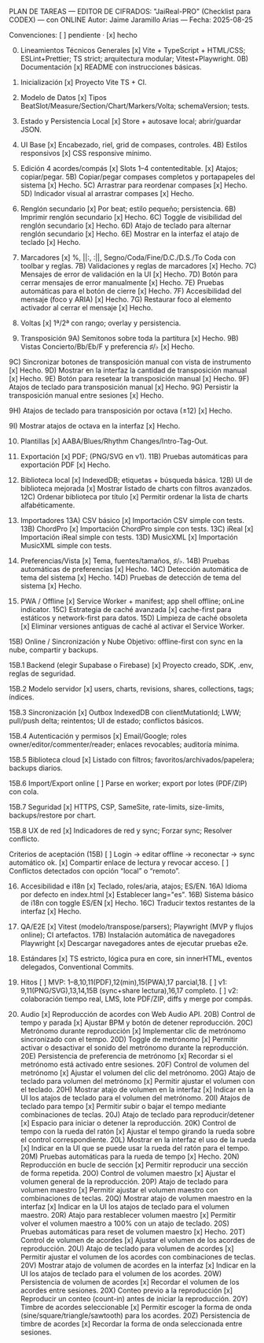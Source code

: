 PLAN DE TAREAS — EDITOR DE CIFRADOS: "JaiReal-PRO" (Checklist para CODEX) — con ONLINE
Autor: Jaime Jaramillo Arias — Fecha: 2025-08-25

Convenciones: [ ] pendiente · [x] hecho

0. Lineamientos Técnicos Generales
   [x] Vite + TypeScript + HTML/CSS; ESLint+Prettier; TS strict; arquitectura modular; Vitest+Playwright.
   0B) Documentación
   [x] README con instrucciones básicas.

1. Inicialización
   [x] Proyecto Vite TS + CI.

2. Modelo de Datos
   [x] Tipos BeatSlot/Measure/Section/Chart/Markers/Volta; schemaVersion; tests.

3. Estado y Persistencia Local
   [x] Store + autosave local; abrir/guardar JSON.

4. UI Base
   [x] Encabezado, riel, grid de compases, controles.
   4B) Estilos responsivos
   [x] CSS responsive mínimo.

5. Edición 4 acordes/compás
   [x] Slots 1–4 contenteditable.
   [x] Atajos; copiar/pegar.
   5B) Copiar/pegar compases completos y portapapeles del sistema
   [x] Hecho.
   5C) Arrastrar para reordenar compases
   [x] Hecho.
   5D) Indicador visual al arrastrar compases
   [x] Hecho.

6. Renglón secundario
   [x] Por beat; estilo pequeño; persistencia.
   6B) Imprimir renglón secundario
   [x] Hecho.
   6C) Toggle de visibilidad del renglón secundario
   [x] Hecho.
   6D) Atajo de teclado para alternar renglón secundario
   [x] Hecho.
   6E) Mostrar en la interfaz el atajo de teclado
   [x] Hecho.

7. Marcadores
   [x] %, ||:, :||, Segno/Coda/Fine/D.C./D.S./To Coda con toolbar y reglas.
   7B) Validaciones y reglas de marcadores
   [x] Hecho.
   7C) Mensajes de error de validación en la UI
   [x] Hecho.
   7D) Botón para cerrar mensajes de error manualmente
   [x] Hecho.
   7E) Pruebas automáticas para el botón de cierre
   [x] Hecho.
   7F) Accesibilidad del mensaje (foco y ARIA)
   [x] Hecho.
   7G) Restaurar foco al elemento activador al cerrar el mensaje
   [x] Hecho.

8. Voltas
   [x] 1ª/2ª con rango; overlay y persistencia.

9. Transposición
   9A) Semitonos sobre toda la partitura
   [x] Hecho.
   9B) Vistas Concierto/Bb/Eb/F y preferencia ♯/♭
   [x] Hecho.

9C) Sincronizar botones de transposición manual con vista de instrumento
[x] Hecho.
9D) Mostrar en la interfaz la cantidad de transposición manual
[x] Hecho.
9E) Botón para resetear la transposición manual
[x] Hecho.
9F) Atajos de teclado para transposición manual
[x] Hecho.
9G) Persistir la transposición manual entre sesiones
[x] Hecho.

9H) Atajos de teclado para transposición por octava (±12)
[x] Hecho.

9I) Mostrar atajos de octava en la interfaz
[x] Hecho.

10. Plantillas
    [x] AABA/Blues/Rhythm Changes/Intro-Tag-Out.

11. Exportación
    [x] PDF; (PNG/SVG en v1).
    11B) Pruebas automáticas para exportación PDF
    [x] Hecho.

12. Biblioteca local
    [x] IndexedDB; etiquetas + búsqueda básica.
    12B) UI de biblioteca mejorada
    [x] Mostrar listado de charts con filtros avanzados.
    12C) Ordenar biblioteca por título
    [x] Permitir ordenar la lista de charts alfabéticamente.

13. Importadores
    13A) CSV básico
    [x] Importación CSV simple con tests.
    13B) ChordPro
    [x] Importación ChordPro simple con tests.
    13C) iReal
    [x] Importación iReal simple con tests.
    13D) MusicXML
    [x] Importación MusicXML simple con tests.

14. Preferencias/Vista
    [x] Tema, fuentes/tamaños, ♯/♭.
    14B) Pruebas automáticas de preferencias
    [x] Hecho.
    14C) Detección automática de tema del sistema
    [x] Hecho.
    14D) Pruebas de detección de tema del sistema
    [x] Hecho.

15. PWA / Offline
    [x] Service Worker + manifest; app shell offline; onLine indicator.
    15C) Estrategia de caché avanzada
    [x] cache-first para estáticos y network-first para datos.
    15D) Limpieza de caché obsoleta
    [x] Eliminar versiones antiguas de caché al activar el Service Worker.

15B) Online / Sincronización y Nube
Objetivo: offline-first con sync en la nube, compartir y backups.

15B.1 Backend (elegir Supabase o Firebase)
[x] Proyecto creado, SDK, .env, reglas de seguridad.

15B.2 Modelo servidor
[x] users, charts, revisions, shares, collections, tags; índices.

15B.3 Sincronización
[x] Outbox IndexedDB con clientMutationId; LWW; pull/push delta; reintentos; UI de estado; conflictos básicos.

15B.4 Autenticación y permisos
[x] Email/Google; roles owner/editor/commenter/reader; enlaces revocables; auditoría mínima.

15B.5 Biblioteca cloud
[x] Listado con filtros; favoritos/archivados/papelera; backups diarios.

15B.6 Import/Export online
[ ] Parse en worker; export por lotes (PDF/ZIP) con cola.

15B.7 Seguridad
[x] HTTPS, CSP, SameSite, rate-limits, size-limits, backups/restore por chart.

15B.8 UX de red
[x] Indicadores de red y sync; Forzar sync; Resolver conflicto.

Criterios de aceptación (15B)
[ ] Login → editar offline → reconectar → sync automático ok.
[x] Compartir enlace de lectura y revocar acceso.
[ ] Conflictos detectados con opción “local” o “remoto”.

16. Accesibilidad e i18n
    [x] Teclado, roles/aria, atajos; ES/EN.
    16A) Idioma por defecto en index.html
    [x] Establecer lang="es".
    16B) Sistema básico de i18n con toggle ES/EN
    [x] Hecho.
    16C) Traducir textos restantes de la interfaz
    [x] Hecho.

17. QA/E2E
    [x] Vitest (modelo/transpose/parsers); Playwright (MVP y flujos online); CI artefactos.
    17B) Instalación automática de navegadores Playwright
    [x] Descargar navegadores antes de ejecutar pruebas e2e.

18. Estándares
    [x] TS estricto, lógica pura en core, sin innerHTML, eventos delegados, Conventional Commits.

19. Hitos
    [ ] MVP: 1–8,10,11(PDF),12(min),15(PWA),17 parcial,18.
    [ ] v1: 9,11(PNG/SVG),13,14,15B (sync+share lectura),16,17 completo.
    [ ] v2: colaboración tiempo real, LMS, lote PDF/ZIP, diffs y merge por compás.

20. Audio
    [x] Reproducción de acordes con Web Audio API.
    20B) Control de tempo y parada
    [x] Ajustar BPM y botón de detener reproducción.
    20C) Metrónomo durante reproducción
    [x] Implementar clic de metrónomo sincronizado con el tempo.
    20D) Toggle de metrónomo
    [x] Permitir activar o desactivar el sonido del metrónomo durante la reproducción.
    20E) Persistencia de preferencia de metrónomo
    [x] Recordar si el metrónomo está activado entre sesiones.
    20F) Control de volumen del metrónomo
    [x] Ajustar el volumen del clic del metrónomo.
    20G) Atajo de teclado para volumen del metrónomo
    [x] Permitir ajustar el volumen con el teclado.
    20H) Mostrar atajo de volumen en la interfaz
    [x] Indicar en la UI los atajos de teclado para el volumen del metrónomo.
    20I) Atajos de teclado para tempo
    [x] Permitir subir o bajar el tempo mediante combinaciones de teclas.
    20J) Atajo de teclado para reproducir/detener
    [x] Espacio para iniciar o detener la reproducción.
    20K) Control de tempo con la rueda del ratón
    [x] Ajustar el tempo girando la rueda sobre el control correspondiente.
    20L) Mostrar en la interfaz el uso de la rueda
    [x] Indicar en la UI que se puede usar la rueda del ratón para el tempo.
    20M) Pruebas automáticas para la rueda de tempo
    [x] Hecho.
    20N) Reproducción en bucle de sección
    [x] Permitir reproducir una sección de forma repetida.
    20O) Control de volumen maestro
    [x] Ajustar el volumen general de la reproducción.
    20P) Atajo de teclado para volumen maestro
    [x] Permitir ajustar el volumen maestro con combinaciones de teclas.
    20Q) Mostrar atajo de volumen maestro en la interfaz
    [x] Indicar en la UI los atajos de teclado para el volumen maestro.
    20R) Atajo para restablecer volumen maestro
    [x] Permitir volver el volumen maestro a 100% con un atajo de teclado.
    20S) Pruebas automáticas para reset de volumen maestro
    [x] Hecho.
    20T) Control de volumen de acordes
    [x] Ajustar el volumen de los acordes de reproducción.
    20U) Atajo de teclado para volumen de acordes
    [x] Permitir ajustar el volumen de los acordes con combinaciones de teclas.
    20V) Mostrar atajo de volumen de acordes en la interfaz
    [x] Indicar en la UI los atajos de teclado para el volumen de los acordes.
    20W) Persistencia de volumen de acordes
    [x] Recordar el volumen de los acordes entre sesiones.
    20X) Conteo previo a la reproducción
    [x] Reproducir un conteo (count-in) antes de iniciar la reproducción.
    20Y) Timbre de acordes seleccionable
    [x] Permitir escoger la forma de onda (sine/square/triangle/sawtooth) para los acordes.
    20Z) Persistencia de timbre de acordes
    [x] Recordar la forma de onda seleccionada entre sesiones.
